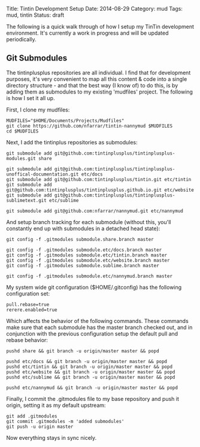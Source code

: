Title: Tintin Development Setup
Date: 2014-08-29
Category: mud
Tags: mud, tintin
Status: draft

The following is a quick walk through of how I setup my TinTin development environment. It's currently a work in progress and will be updated periodically.

## Git Submodules
The tintinplusplus repositories are all individual. I find that for development purposes, it's very convenient to map all this content & code into a single directory structure - and that the best way (I know of) to do this, is by adding them as submodules to my existing 'mudfiles' project. The following is how I set it all up.

First, I clone my mudfiles:

    MUDFILES="$HOME/Documents/Projects/Mudfiles"
    git clone https://github.com/nfarrar/tintin-nannymud $MUDFILES
    cd $MUDFILES

Next, I add the tintinplus repositories as submodules:

    git submodule add git@github.com:tintinplusplus/tintinplusplus-modules.git share

    git submodule add git@github.com:tintinplusplus/tintinplusplus-unoffical-documentation.git etc/docs
    git submodule add git@github.com:tintinplusplus/tintin.git etc/tintin
    git submodule add git@github.com:tintinplusplus/tintinplusplus.github.io.git etc/website
    git submodule add git@github.com:tintinplusplus/tintinplusplus-sublimetext.git etc/sublime

    git submodule add git@github.com:nfarrar/nannymud.git etc/nannymud

And setup branch tracking for each submodule (without this, you'll constantly end up with submodules in a detached head state):

    git config -f .gitmodules submodule.share.branch master

    git config -f .gitmodules submodule.etc/docs.branch master
    git config -f .gitmodules submodule.etc/tintin.branch master
    git config -f .gitmodules submodule.etc/website.branch master
    git config -f .gitmodules submodule.sublime.branch master

    git config -f .gitmodules submodule.etc/nannymud.branch master

My system wide git configuration ($HOME/.gitconfig) has the following configuration set:

    pull.rebase=true
    rerere.enabled=true

Which affects the behavior of the following commands. These commands make sure that each submodule has the master branch checked out, and in conjunction with the previous configuration setup the default pull and rebase behavior:

    pushd share && git branch -u origin/master master && popd

    pushd etc/docs && git branch -u origin/master master && popd
    pushd etc/tintin && git branch -u origin/master master && popd
    pushd etc/website && git branch -u origin/master master && popd
    pushd etc/sublime && git branch -u origin/master master && popd

    pushd etc/nannymud && git branch -u origin/master master && popd

Finally, I commit the .gitmodules file to my base repository and push it origin, setting it as my default upstream:

    git add .gitmodules
    git commit .gitmodules -m 'added submodules'
    git push -u origin master


Now everything stays in sync nicely.
